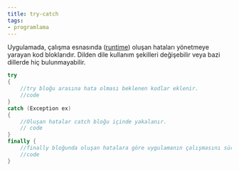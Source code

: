 ```yaml
---
title: try-catch
tags:
- programlama
---
```


Uygulamada, çalışma esnasında ([runtime](/runtime)) oluşan hataları yönetmeye yarayan kod bloklarıdır. Dilden dile kullanım şekilleri değişebilir veya bazi dillerde hiç bulunmayabilir.

```C#
try
{
    //try bloğu arasına hata olması beklenen kodlar eklenir.
    //code
}
catch (Exception ex)
{
    //Oluşan hatalar catch bloğu içinde yakalanır.
    // code
}
finally {
    //finally bloğunda oluşan hatalara göre uygulamanın çalışmasını sürdürmesi için gerekli işlemler yapılır.
    //code
}
```
